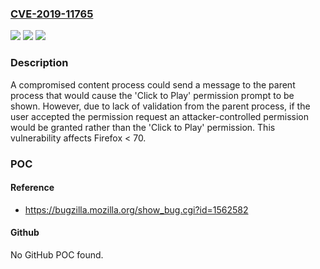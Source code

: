 ### [CVE-2019-11765](https://cve.mitre.org/cgi-bin/cvename.cgi?name=CVE-2019-11765)
![](https://img.shields.io/static/v1?label=Product&message=Firefox&color=blue)
![](https://img.shields.io/static/v1?label=Version&message=n%2Fa&color=blue)
![](https://img.shields.io/static/v1?label=Vulnerability&message=Incorrect%20permissions%20could%20be%20granted%20to%20a%20website&color=brighgreen)

### Description

A compromised content process could send a message to the parent process that would cause the 'Click to Play' permission prompt to be shown. However, due to lack of validation from the parent process, if the user accepted the permission request an attacker-controlled permission would be granted rather than the 'Click to Play' permission. This vulnerability affects Firefox < 70.

### POC

#### Reference
- https://bugzilla.mozilla.org/show_bug.cgi?id=1562582

#### Github
No GitHub POC found.

